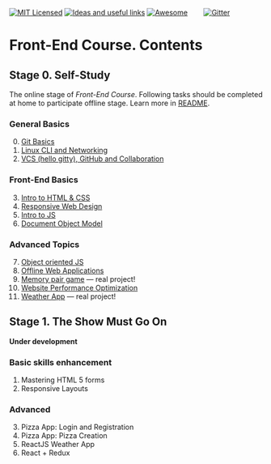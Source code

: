 [![MIT Licensed][icon-mit]][license]
[![Ideas and useful links][icon-ideas]][ideas]
[![Awesome][icon-awesome]][awesome]
&nbsp;&nbsp;&nbsp;&nbsp;&nbsp;&nbsp;
[![Gitter][icon-chat]][chat]

# Front-End Course. Contents

## Stage 0. Self-Study

The online stage of _Front-End Course_. Following tasks should be completed
at home to participate offline stage. Learn more in [README](README.md).

### General Basics
 0. [Git Basics](tasks/git-intro.md)
 1. [Linux CLI and Networking](tasks/linux-cli-http.md)
 2. [VCS (hello gitty), GitHub and Collaboration](tasks/git-collaboration.md)

### Front-End Basics
 3. [Intro to HTML&nbsp;&amp;&nbsp;CSS](tasks/html-css-intro.md)
 4. [Responsive Web Design](tasks/html-css-responsive.md)
 5. [Intro to JS](tasks/js-intro.md)
 6. [Document Object Model](tasks/js-dom.md)

### Advanced Topics
 7. [Object oriented JS](tasks/js-oop.md)
 8. [Offline Web Applications](tasks/app-design-offline.md)
 9. [Memory pair game](tasks/memory-pair-game.md) — real project!
10. [Website Performance Optimization](tasks/app-design-performance.md)
11. [Weather App](tasks/weather-app.md) — real project!


## Stage 1. The Show Must Go On

__Under development__

### Basic skills enhancement
 1. Mastering HTML 5 forms
 2. Responsive Layouts

### Advanced
 3. Pizza App: Login and Registration
 4. Pizza App: Pizza Creation
 5. ReactJS Weather App
 6. React + Redux


[icon-chat]: https://badges.gitter.im/Kottans/frontend.svg
[icon-mit]: https://img.shields.io/badge/license-MIT-blue.svg
[icon-ideas]: https://img.shields.io/badge/google--doc-ideas-ff69b4.svg
[icon-awesome]: https://cdn.rawgit.com/sindresorhus/awesome/d7305f38d29fed78fa85652e3a63e154dd8e8829/media/badge.svg

[license]: https://github.com/Kottans/web/blob/master/LICENSE.md
[awesome]: https://github.com/sindresorhus/awesome#front-end-development
[ideas]: https://docs.google.com/spreadsheets/d/1bZJhYjK3VHOS2HmQb2Fs4aHfEBt8mp1F09j9nEEDaqE/edit#gid=818017811
[chat]: https://gitter.im/Kottans/frontend?utm_source=badge&utm_medium=badge&utm_campaign=pr-badge
